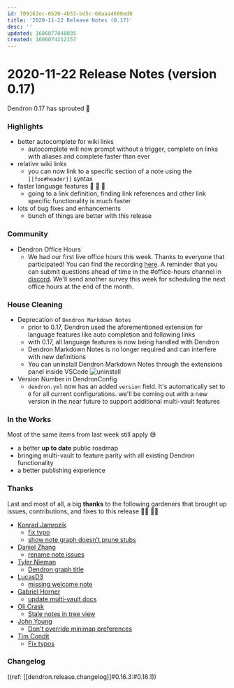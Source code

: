```yaml
---
id: f09162ec-6b20-4b53-bd5c-68aaa4698ed8
title: '2020-11-22 Release Notes (0.17)'
desc: ''
updated: 1606077048035
created: 1606074212157
---
```


# 2020-11-22 Release Notes (version 0.17)

Dendron 0.17 has sprouted 🌱

### Highlights
- better autocomplete for wiki links
    - autocomplete will now prompt without a trigger, complete on links with aliases and complete faster than ever
- relative wiki links
    - you can now link to a specific section of a note using the `[[foo#header]]` syntax
- faster language features  🚀 🚀 🚀
    - going to a link definition, finding link references and other link specific functionality is much faster
- lots of bug fixes and enhancements
    - bunch of things are better with this release

### Community

- Dendron Office Hours
    - We had our first live office hours this week. Thanks to everyone that participated! You can find the recording [here](https://discord.com/channels/717965437182410783/737323300967022732/778798279658962944). A reminder that you can submit questions ahead of time in the #office-hours channel in [discord](https://discord.gg/AE3NRw9). We'll send another survey this week for scheduling the next office hours at the end of the month. 

### House Cleaning

- Deprecation of `Dendron Markdown Notes`
    - prior to 0.17, Dendron used the aforementioned extension for language features like auto completion and following links
    - with 0.17, all language features is now being handled with Dendron
    - Dendron Markdown Notes is no longer required and can interfere with new definitions
    - You can uninstall Dendron Markdown Notes through the extensions panel inside VSCode
        ![uninstall ](https://foundation-prod-assetspublic53c57cce-8cpvgjldwysl.s3-us-west-2.amazonaws.com/assets/images/etc.install.jpg)
- Version Number in DendronConfig
    - `dendron.yml` now has an added `version` field. It's automatically set to `0` for all current configurations. we'll be coming out with a new version in the near future to support additional multi-vault features

### In the Works

Most of the same items from last week still apply 😅

- a better **up to date** public roadmap
- bringing multi-vault to feature parity with all existing Dendron functionality
- a better publishing experience

### Thanks
Last and most of all, a big **thanks** to the following gardeners that brought up issues, contributions, and fixes to this release 👨‍🌾 👩‍🌾

- [Konrad Jamrozik](https://github.com/konrad-jamrozik)
  - [fix typo](https://github.com/dendronhq/dendron-site/pull/38)
  - [show note graph doesn't prune stubs](https://github.com/dendronhq/dendron/issues/359)
- [Daniel Zhang](https://github.com/DanielHZhang)
  - [rename note issues](https://github.com/dendronhq/dendron/issues/338)
- [Tyler Nieman](https://github.com/tsnieman)
  - [Dendron graph title](https://github.com/dendronhq/dendron/issues/358)
- [LucasD3](https://github.com/LucasD3)
  - [missing welcome note](https://github.com/dendronhq/dendron/issues/361)
- [Gabriel Horner](https://github.com/cldwalker)
    - [update multi-vault docs](https://github.com/dendronhq/dendron-site/pull/39)
- [Oli Crask](https://github.com/OxygenLithium)     
    - [Stale notes in tree view](https://github.com/dendronhq/dendron/issues/367)
- [John Young](https://github.com/iterating)
    - [Don't override minimap preferences](https://github.com/dendronhq/dendron/issues/366)
- [Tim Condit](https://github.com/tcondit)
    - [Fix typos](https://github.com/dendronhq/dendron-site/pull/40)


### Changelog
((ref: [[dendron.release.changelog]]#0.16.3:#0.16.1))